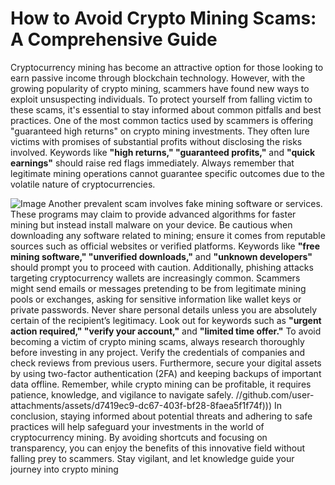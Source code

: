 # How to Avoid Crypto Mining Scams: A Comprehensive Guide
Cryptocurrency mining has become an attractive option for those looking to earn passive income through blockchain technology. However, with the growing popularity of crypto mining, scammers have found new ways to exploit unsuspecting individuals. To protect yourself from falling victim to these scams, it's essential to stay informed about common pitfalls and best practices.
One of the most common tactics used by scammers is offering "guaranteed high returns" on crypto mining investments. They often lure victims with promises of substantial profits without disclosing the risks involved. Keywords like **"high returns," "guaranteed profits,"** and **"quick earnings"** should raise red flags immediately. Always remember that legitimate mining operations cannot guarantee specific outcomes due to the volatile nature of cryptocurrencies.

![Image](https://github.com/user-attachments/assets/d7419ec9-dc67-403f-bf28-8faea5f1f74f)
Another prevalent scam involves fake mining software or services. These programs may claim to provide advanced algorithms for faster mining but instead install malware on your device. Be cautious when downloading any software related to mining; ensure it comes from reputable sources such as official websites or verified platforms. Keywords like **"free mining software," "unverified downloads,"** and **"unknown developers"** should prompt you to proceed with caution.
Additionally, phishing attacks targeting cryptocurrency wallets are increasingly common. Scammers might send emails or messages pretending to be from legitimate mining pools or exchanges, asking for sensitive information like wallet keys or private passwords. Never share personal details unless you are absolutely certain of the recipient’s legitimacy. Look out for keywords such as **"urgent action required," "verify your account,"** and **"limited time offer."**
To avoid becoming a victim of crypto mining scams, always research thoroughly before investing in any project. Verify the credentials of companies and check reviews from previous users. Furthermore, secure your digital assets by using two-factor authentication (2FA) and keeping backups of important data offline. Remember, while crypto mining can be profitable, it requires patience, knowledge, and vigilance to navigate safely.
 //github.com/user-attachments/assets/d7419ec9-dc67-403f-bf28-8faea5f1f74f)))
In conclusion, staying informed about potential threats and adhering to safe practices will help safeguard your investments in the world of cryptocurrency mining. By avoiding shortcuts and focusing on transparency, you can enjoy the benefits of this innovative field without falling prey to scammers. Stay vigilant, and let knowledge guide your journey into crypto mining
